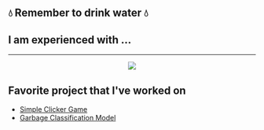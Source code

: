 ## 💧 Remember to drink water 💧

## I am experienced with ...
<hr>
<p align="center">
  <a href="https://skillicons.dev">
    <img src="https://skillicons.dev/icons?i=github,html,css,js,bootstrap,laravel,python,tensorflow,java,cpp" />
  </a>
</p>

## Favorite project that I've worked on
<ul>
  <li><a href="https://github.com/Az140304/simple-clicker-game">Simple Clicker Game</a></li>
  <li><a href="https://github.com/BangkitTeam/MachineLearning/blob/main/fikri.ipynb">Garbage Classification Model</a></li>
</ul>

